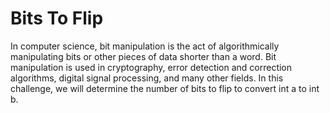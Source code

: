 # Bits To Flip

In computer science, bit manipulation is the act of algorithmically manipulating bits or other pieces of data shorter than a word. Bit manipulation is used in cryptography, error detection and correction algorithms, digital signal processing, and many other fields. In this challenge, we will determine the number of bits to flip to convert int a to int b.
